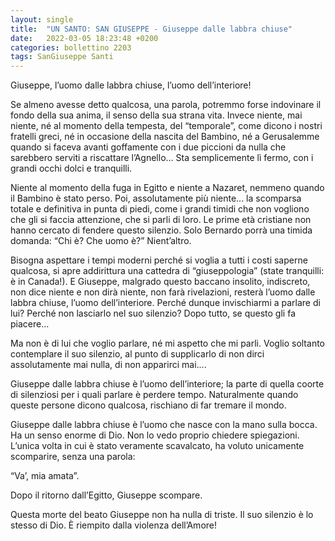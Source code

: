 ```yaml
---
layout: single
title:  "UN SANTO: SAN GIUSEPPE - Giuseppe dalle labbra chiuse"
date:   2022-03-05 18:23:48 +0200
categories: bollettino 2203
tags: SanGiuseppe Santi
---
```


Giuseppe, l’uomo dalle labbra chiuse, l’uomo dell’interiore!

Se almeno avesse detto qualcosa, una parola, potremmo forse indovinare il fondo della sua anima, il senso della sua strana vita. Invece niente, mai niente, né al momento della tempesta, del “temporale”, come dicono i nostri fratelli greci, né in occasione della nascita del Bambino, né a Gerusalemme quando si faceva avanti goffamente con i due piccioni da nulla che sarebbero serviti a riscattare l’Agnello... Sta semplicemente lì fermo, con i grandi occhi dolci e tranquilli.

Niente al momento della fuga in Egitto e niente a Nazaret, nemmeno quando il Bambino è stato perso. Poi, assolutamente più niente... la scomparsa totale e definitiva in punta di piedi, come i grandi timidi che non vogliono che gli si faccia attenzione, che si parli di loro. Le prime età cristiane non hanno cercato di fendere questo silenzio. Solo Bernardo porrà una timida domanda: “Chi è? Che uomo è?” Nient’altro.

Bisogna aspettare i tempi moderni perché si voglia a tutti i costi saperne qualcosa, si apre addirittura una cattedra di “giuseppologia” (state tranquilli: è in Canada!). E Giuseppe, malgrado questo baccano insolito, indiscreto, non dice niente e non dirà niente, non farà rivelazioni, resterà l’uomo dalle labbra chiuse, l’uomo dell’interiore. Perché dunque invischiarmi a parlare di lui? Perché non lasciarlo nel suo silenzio? Dopo tutto, se questo gli fa piacere...

Ma non è di lui che voglio parlare, né mi aspetto che mi parli. Voglio soltanto contemplare il suo silenzio, al punto di supplicarlo di non dirci assolutamente mai nulla, di non apparirci mai....

Giuseppe dalle labbra chiuse è l’uomo dell’interiore; la parte di quella coorte di silenziosi per i quali parlare è perdere tempo.
Naturalmente quando queste persone dicono qualcosa, rischiano di far tremare il mondo.

Giuseppe dalle labbra chiuse è l’uomo che nasce con la mano
sulla bocca. Ha un senso enorme di Dio. Non lo vedo proprio
chiedere spiegazioni. L’unica volta in cui è stato veramente
scavalcato, ha voluto unicamente scomparire, senza una parola:

“Va’, mia amata”.

Dopo il ritorno dall’Egitto, Giuseppe scompare.

Questa morte del beato Giuseppe non ha nulla di triste. Il suo
silenzio è lo stesso di Dio. È riempito dalla violenza dell’Amore!



